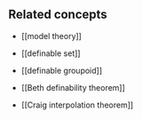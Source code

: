 


## Related concepts

* [[model theory]]

* [[definable set]]

* [[definable groupoid]]

* [[Beth definability theorem]]

* [[Craig interpolation theorem]]



